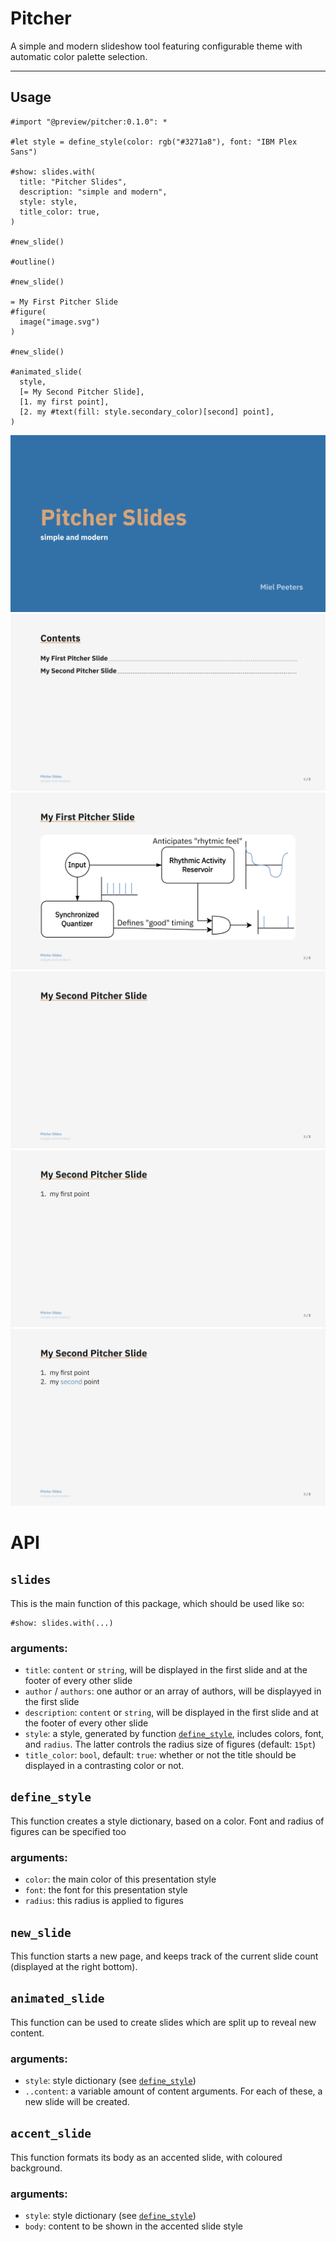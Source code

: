 # Pitcher 

A simple and modern slideshow tool featuring configurable theme with automatic color palette selection.

---

## Usage

```typst
#import "@preview/pitcher:0.1.0": *

#let style = define_style(color: rgb("#3271a8"), font: "IBM Plex Sans")

#show: slides.with(
  title: "Pitcher Slides",
  description: "simple and modern",
  style: style,
  title_color: true,
)

#new_slide()

#outline()

#new_slide()

= My First Pitcher Slide
#figure(
  image("image.svg")
)

#new_slide()

#animated_slide(
  style,
  [= My Second Pitcher Slide],
  [1. my first point],
  [2. my #text(fill: style.secondary_color)[second] point],
)
```

![screenshot of the first generated slide](./assets/example_1.png)
![screenshot of the second generated slide](./assets/example_2.png)
![screenshot of the third generated slide](./assets/example_3.png)
![screenshot of the fourth generated slide](./assets/example_4.png)
![screenshot of the fifth generated slide](./assets/example_5.png)
![screenshot of the sixth generated slide](./assets/example_6.png)

# API
## `slides`
This is the main function of this package, which should be used like so:
```typst
#show: slides.with(...)
```

### arguments:
- `title`: `content` or `string`, will be displayed in the first slide and at the footer of every other slide
- `author` / `authors`: one author or an array of authors, will be displayyed in the first slide
- `description`: `content` or `string`, will be displayed in the first slide and at the footer of every other slide
- `style`: a style, generated by function [`define_style`](#define_style), includes colors, font, and `radius`. The latter controls the radius size of figures (default: `15pt`)
- `title_color`: `bool`, default: `true`: whether or not the title should be displayed in a contrasting color or not.

## `define_style`
This function creates a style dictionary, based on a color. 
Font and radius of figures can be specified too

### arguments:
- `color`: the main color of this presentation style
- `font`: the font for this presentation style
- `radius`: this radius is applied to figures

## `new_slide`
This function starts a new page, and keeps track of the current slide count (displayed at the right bottom).

## `animated_slide`
This function can be used to create slides which are split up to reveal new content.

### arguments:
- `style`: style dictionary (see [`define_style`](#define_style))
- `..content`: a variable amount of content arguments. For each of these, a new slide will be created.

## `accent_slide`
This function formats its body as an accented slide, with coloured background.

### arguments:
- `style`: style dictionary (see [`define_style`](#define_style))
- `body`: content to be shown in the accented slide style
